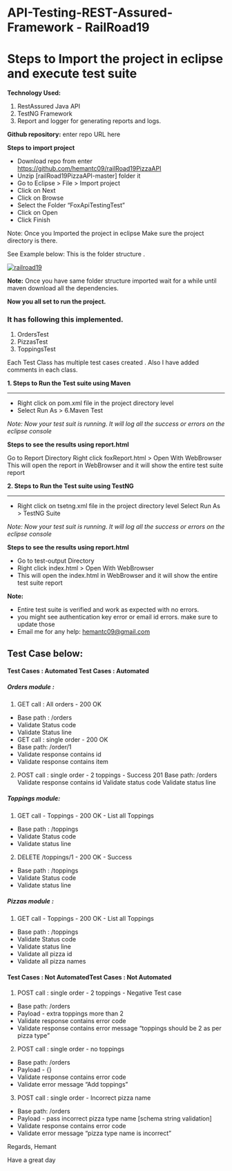 # API-Testing-REST-Assured-Framework - RailRoad19
# Steps to Import the project in eclipse and execute test suite 

**Technology Used:**
1. RestAssured Java API
2. TestNG Framework 
3. Report and logger for generating reports and logs.

**Github repository:**  enter repo URL here

**Steps to import project**
- Download repo from enter https://github.com/hemantc09/railRoad19PizzaAPI
- Unzip [railRoad19PizzaAPI-master] folder it
- Go to Eclipse > File > Import project
- Click on Next 
- Click on Browse
- Select the Folder “FoxApiTestingTest”
- Click on Open
- Click Finish

Note: Once you Imported the project in eclipse Make sure the project directory is there. 

See Example below: This is the folder structure .

[![railroad19](https://i.postimg.cc/Hnpk5QBK/Screen-Shot-2019-11-24-at-4-46-15-PM.png "railroad19")](https://i.postimg.cc/Hnpk5QBK/Screen-Shot-2019-11-24-at-4-46-15-PM.pnghttp:// "railroad19")

**Note:**
Once you have same folder structure imported wait for a while until maven download all the dependencies. 

**Now you all set to run the project.**

### It has following this implemented. 
1. OrdersTest
2. PizzasTest
3. ToppingsTest

Each Test Class has multiple test cases created . Also I have added comments in each class.


**1. Steps to Run the Test suite using Maven**

------------


- Right click on pom.xml file in the project directory level
- Select Run As > 6.Maven Test

*Note: Now your test suit is running. It will log all the success or errors on the eclipse console*

**Steps to see the results using report.html**

Go to Report Directory
Right click foxReport.html > Open With WebBrowser
This will open the report in WebBrowser and it will show the entire test suite report

**2. Steps to Run the Test suite using TestNG**

------------



- Right click on tsetng.xml file in the project directory level
Select Run As >  TestNG Suite

*Note: Now your test suit is running. It will log all the success or errors on the eclipse console*


**Steps to see the results using report.html**

- Go to test-output Directory
- Right click index.html > Open With WebBrowser
- This will open the index.html in WebBrowser and it will show the entire test suite report

**Note:**
- Entire test suite is verified and work as expected with no errors. 
- you might see authentication key error or email id errors. make sure to update those
- Email me for any help: hemantc09@gmail.com

## Test Case below:

#### Test Cases : Automated Test Cases : Automated 

##### Orders module : 

1. GET call : All orders  - 200 OK
- Base path :  /orders
- Validate Status code 
- Validate Status line
- GET call :  single order  - 200 OK
- Base path: /order/1
- Validate response contains id
- Validate response contains item

2. POST  call : single order - 2 toppings -  Success 201
Base path: /orders
Validate response contains id
Validate status code
Validate status line

##### Toppings  module:

1. GET call - Toppings - 200 OK - List all Toppings
- Base path : /toppings
- Validate Status code
- Validate status line

2. DELETE /toppings/1 - 200 OK - Success 
- Base path : /toppings
- Validate Status code
- Validate status line

##### Pizzas  module :

1. GET call - Toppings - 200 OK - List all Toppings
- Base path : /toppings
- Validate Status code
- Validate status line
- Validate all pizza id 
- Validate all pizza names


#### Test Cases : Not AutomatedTest Cases : Not Automated

1. POST  call : single order - 2 toppings -  Negative Test case
- Base path: /orders
- Payload - extra toppings more than 2
- Validate response contains error code 
- Validate response contains error message “toppings should be 2 as per pizza type”

2. POST  call : single order - no toppings
- Base path: /orders
- Payload - {}
- Validate response contains error code 
- Validate error message “Add toppings”

3. POST  call : single order - Incorrect pizza name 
- Base path: /orders
- Payload - pass incorrect pizza type name [schema string validation]
- Validate response contains error code 
- Validate error message  “pizza type name is incorrect”


Regards,
Hemant 

Have a great day


